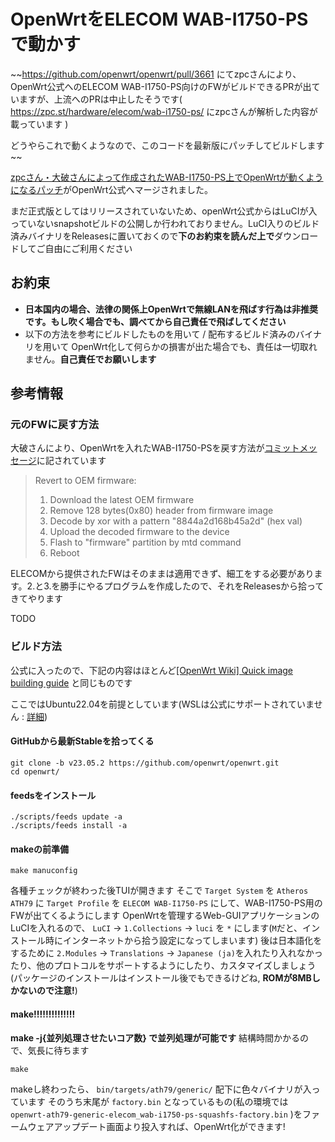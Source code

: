 # OpenWrtをELECOM WAB-I1750-PSで動かす
~~https://github.com/openwrt/openwrt/pull/3661 にてzpcさんにより、OpenWrt公式へのELECOM WAB-I1750-PS向けのFWがビルドできるPRが出ていますが、上流へのPRは中止したそうです( https://zpc.st/hardware/elecom/wab-i1750-ps/ にzpcさんが解析した内容が載っています )

どうやらこれで動くようなので、このコードを最新版にパッチしてビルドします~~


[zpcさん・大破さんによって作成されたWAB-I1750-PS上でOpenWrtが動くようになるパッチ](https://github.com/openwrt/openwrt/pull/14706)がOpenWrt公式へマージされました。

まだ正式版としてはリリースされていないため、openWrt公式からはLuCIが入っていないsnapshotビルドの公開しか行われておりません。LuCI入りのビルド済みバイナリをReleasesに置いておくので**下のお約束を読んだ上で**ダウンロードしてご自由にご利用ください


## お約束

- **日本国内の場合、法律の関係上OpenWrtで無線LANを飛ばす行為は非推奨です。もし吹く場合でも、調べてから自己責任で飛ばしてください**
- 以下の方法を参考にビルドしたものを用いて / 配布するビルド済みのバイナリを用いて OpenWrt化して何らかの損害が出た場合でも、責任は一切取れません。**自己責任でお願いします**

## 参考情報

### 元のFWに戻す方法

大破さんにより、OpenWrtを入れたWAB-I1750-PSを戻す方法が[コミットメッセージ](https://github.com/openwrt/openwrt/commit/b18edb1bfa34420fde1404d9d1e619c889557154)に記されています

> Revert to OEM firmware:
> 
> 1. Download the latest OEM firmware
> 2. Remove 128 bytes(0x80) header from firmware image
> 3. Decode by xor with a pattern "8844a2d168b45a2d" (hex val)
> 4. Upload the decoded firmware to the device
> 5. Flash to "firmware" partition by mtd command
> 6. Reboot

ELECOMから提供されたFWはそのままは適用できず、細工をする必要があります。2.と3.を勝手にやるプログラムを作成したので、それをReleasesから拾ってきてやります

TODO

### ビルド方法
公式に入ったので、下記の内容はほとんど[[OpenWrt Wiki] Quick image building guide](https://openwrt.org/docs/guide-developer/toolchain/beginners-build-guide) と同じものです

ここではUbuntu22.04を前提としています(WSLは公式にサポートされていません : [詳細](https://openwrt.org/docs/guide-developer/toolchain/wsl))

#### GitHubから最新Stableを拾ってくる
```
git clone -b v23.05.2 https://github.com/openwrt/openwrt.git
cd openwrt/
```

#### feedsをインストール
```
./scripts/feeds update -a
./scripts/feeds install -a
```

#### makeの前準備
```
make manuconfig
```

各種チェックが終わった後TUIが開きます
そこで `Target System` を `Atheros ATH79` に `Target Profile` を `ELECOM WAB-I1750-PS` にして、WAB-I1750-PS用のFWが出てくるようにします
OpenWrtを管理するWeb-GUIアプリケーションのLuCIを入れるので、 `LuCI` → `1.Collections` → `luci` を `*` にします(`M`だと、インストール時にインターネットから拾う設定になってしまいます)
後は日本語化をするために `2.Modules` → `Translations` → `Japanese (ja)`を入れたり入れなかったり、他のプロトコルをサポートするようにしたり、カスタマイズしましょう(パッケージのインストールはインストール後でもできるけどね, **ROMが8MBしかないので注意!**)

#### make!!!!!!!!!!!!!!
**make -j{並列処理させたいコア数} で並列処理が可能です**
結構時間かかるので、気長に待ちます
```
make
```

makeし終わったら、 `bin/targets/ath79/generic/` 配下に色々バイナリが入っています
そのうち末尾が `factory.bin` となっているもの(私の環境では `openwrt-ath79-generic-elecom_wab-i1750-ps-squashfs-factory.bin` )をファームウェアアップデート画面より投入すれば、OpenWrt化ができます!

